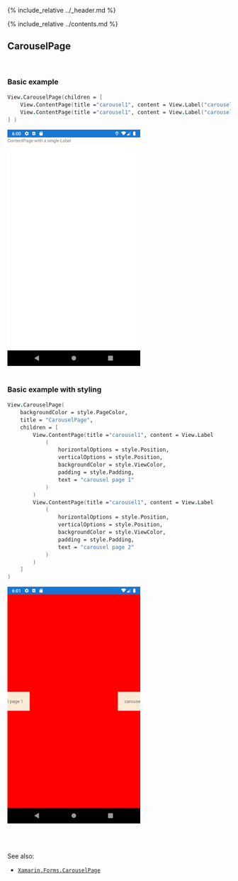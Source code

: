 {% include_relative ../_header.md %}

{% include_relative ../contents.md %}

CarouselPage
--------

<br /> 

### Basic example


```fsharp 
View.CarouselPage(children = [
    View.ContentPage(title ="carousel1", content = View.Label("carousel page 1") )
    View.ContentPage(title ="carousel1", content = View.Label("carousel page 2") )
] )
```
<img src="../images/pages/content-adr-basic.png" width="300">
<br /> <br /> 

### Basic example with styling

```fsharp 
View.CarouselPage(
    backgroundColor = style.PageColor,
    title = "CarouselPage",
    children = [
        View.ContentPage(title ="carousel1", content = View.Label
            (
                horizontalOptions = style.Position,
                verticalOptions = style.Position,
                backgroundColor = style.ViewColor,
                padding = style.Padding,
                text = "carousel page 1"
            )
        )                
        View.ContentPage(title ="carousel1", content = View.Label
            (
                horizontalOptions = style.Position,
                verticalOptions = style.Position,
                backgroundColor = style.ViewColor,
                padding = style.Padding,
                text = "carousel page 2"
            )
        )
    ]
)
```
<img src="../images/pages/carousel-adr-styled.png" width="300">

<br /> <br /> 

See also:

* [`Xamarin.Forms.CarouselPage`](https://docs.microsoft.com/en-us/dotnet/api/Xamarin.Forms.CarouselPage)